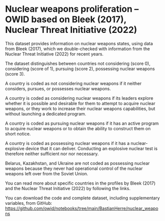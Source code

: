 # Nuclear weapons proliferation – OWID based on Bleek (2017), Nuclear Threat Initiative (2022)

This dataset provides information on nuclear weapons states, using data from Bleek (2017), which we double-checked with information from the Nuclear Threat Initiative (2022) for recent years.

The dataset distinguishes between countries not considering (score 0), considering (score of 1), pursuing (score 2), possessing nuclear weapons (score 3). 

A country is coded as not considering nuclear weapons if it neither considers, pursues, or possesses nuclear weapons.

A country is coded as considering nuclear weapons if its leaders explore whether it is possible and desirable for them to attempt to acquire nuclear weapons, or they work to increase their nuclear weapons capabilities, but without launching a dedicated program.

A country is coded as pursuing nuclear weapons if it has an active program to acquire nuclear weapons or to obtain the ability to construct them on short notice.

A country is coded as possessing nuclear weapons if it has a nuclear-explosive device that it can deliver. Conducting an explosive nuclear test is therefore neither sufficient nor nor necessary.

Belarus, Kazakhstan, and Ukraine are not coded as possessing nuclear weapons because they never had operational control of the nuclear weapons left over from the Soviet Union.

You can read more about specific countries in the profiles by Bleek (2017) and the Nuclear Threat Initiative (2022) by following the links.

You can download the code and complete dataset, including supplementary variables, from GitHub: https://github.com/owid/notebooks/tree/main/BastianHerre/nuclear_weapons